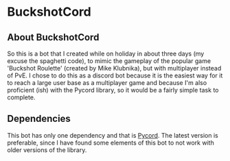 # BuckshotCord
## About BuckshotCord
So this is a bot that I created while on holiday in about three days (my excuse the spaghetti code), to mimic the gameplay of the popular game 'Buckshot Roulette' (created by Mike Klubnika), but with multiplayer instead of PvE. I chose to do this as a discord bot because it is the easiest way for it to reach a large user base as a multiplayer game and because I'm also proficient (ish) with the Pycord library, so it would be a fairly simple task to complete.

## Dependencies
This bot has only one dependency and that is [Pycord](https://pycord.dev). The latest version is preferable, since I have found some elements of this bot to not work with older versions of the library.
